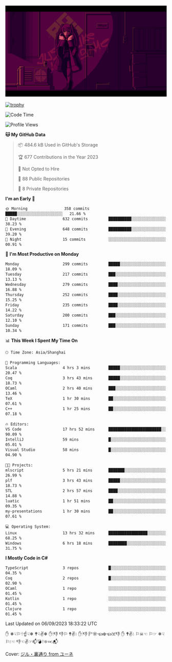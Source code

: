 ![](imgs/main.png)

[![trophy](https://github-profile-trophy.vercel.app/?username=NeilKleistGao&theme=dracula)](https://github.com/ryo-ma/github-profile-trophy)

<!--START_SECTION:waka-->
![Code Time](http://img.shields.io/badge/Code%20Time-27%20hrs%205%20mins-blue)

![Profile Views](http://img.shields.io/badge/Profile%20Views-81-blue)

**🐱 My GitHub Data** 

> 📦 484.6 kB Used in GitHub's Storage 
 > 
> 🏆 677 Contributions in the Year 2023
 > 
> 🚫 Not Opted to Hire
 > 
> 📜 88 Public Repositories 
 > 
> 🔑 8 Private Repositories 
 > 
**I'm an Early 🐤** 

```text
🌞 Morning                358 commits         █████░░░░░░░░░░░░░░░░░░░░   21.66 % 
🌆 Daytime                632 commits         ██████████░░░░░░░░░░░░░░░   38.23 % 
🌃 Evening                648 commits         ██████████░░░░░░░░░░░░░░░   39.20 % 
🌙 Night                  15 commits          ░░░░░░░░░░░░░░░░░░░░░░░░░   00.91 % 
```
📅 **I'm Most Productive on Monday** 

```text
Monday                   299 commits         █████░░░░░░░░░░░░░░░░░░░░   18.09 % 
Tuesday                  217 commits         ███░░░░░░░░░░░░░░░░░░░░░░   13.13 % 
Wednesday                279 commits         ████░░░░░░░░░░░░░░░░░░░░░   16.88 % 
Thursday                 252 commits         ████░░░░░░░░░░░░░░░░░░░░░   15.25 % 
Friday                   235 commits         ████░░░░░░░░░░░░░░░░░░░░░   14.22 % 
Saturday                 200 commits         ███░░░░░░░░░░░░░░░░░░░░░░   12.10 % 
Sunday                   171 commits         ███░░░░░░░░░░░░░░░░░░░░░░   10.34 % 
```


📊 **This Week I Spent My Time On** 

```text
🕑︎ Time Zone: Asia/Shanghai

💬 Programming Languages: 
Scala                    4 hrs 3 mins        █████░░░░░░░░░░░░░░░░░░░░   20.47 % 
Coq                      3 hrs 43 mins       █████░░░░░░░░░░░░░░░░░░░░   18.73 % 
OCaml                    2 hrs 40 mins       ███░░░░░░░░░░░░░░░░░░░░░░   13.46 % 
TeX                      1 hr 30 mins        ██░░░░░░░░░░░░░░░░░░░░░░░   07.61 % 
C++                      1 hr 25 mins        ██░░░░░░░░░░░░░░░░░░░░░░░   07.18 % 

🔥 Editors: 
VS Code                  17 hrs 52 mins      ███████████████████████░░   90.09 % 
IntelliJ                 59 mins             █░░░░░░░░░░░░░░░░░░░░░░░░   05.01 % 
Visual Studio            58 mins             █░░░░░░░░░░░░░░░░░░░░░░░░   04.90 % 

🐱‍💻 Projects: 
mlscript                 5 hrs 21 mins       ███████░░░░░░░░░░░░░░░░░░   26.99 % 
plf                      3 hrs 43 mins       █████░░░░░░░░░░░░░░░░░░░░   18.73 % 
STL                      2 hrs 57 mins       ████░░░░░░░░░░░░░░░░░░░░░   14.88 % 
luatic                   1 hr 51 mins        ██░░░░░░░░░░░░░░░░░░░░░░░   09.35 % 
my-presentations         1 hr 30 mins        ██░░░░░░░░░░░░░░░░░░░░░░░   07.61 % 

💻 Operating System: 
Linux                    13 hrs 32 mins      █████████████████░░░░░░░░   68.25 % 
Windows                  6 hrs 18 mins       ████████░░░░░░░░░░░░░░░░░   31.75 % 
```

**I Mostly Code in C#** 

```text
TypeScript               3 repos             █░░░░░░░░░░░░░░░░░░░░░░░░   04.35 % 
Coq                      2 repos             █░░░░░░░░░░░░░░░░░░░░░░░░   02.90 % 
OCaml                    1 repo              ░░░░░░░░░░░░░░░░░░░░░░░░░   01.45 % 
Kotlin                   1 repo              ░░░░░░░░░░░░░░░░░░░░░░░░░   01.45 % 
Clojure                  1 repo              ░░░░░░░░░░░░░░░░░░░░░░░░░   01.45 % 
```




 Last Updated on 06/09/2023 18:33:22 UTC
<!--END_SECTION:waka-->

✋ ❄☟⚐🕆☝☟❄ 🕈☟✌❄ ✋🕯👎 👎⚐ 🕈✌💧 ✋🕯👎 🏱☼☜❄☜☠👎 ✋ 🕈✌💧 ⚐☠☜ ⚐☞ ❄☟⚐💧☜ 👎☜✌☞📫💣🕆❄☜💧📬

Cover: [ジル・裏通り from ユーネ](https://www.pixiv.net/artworks/62127066)
